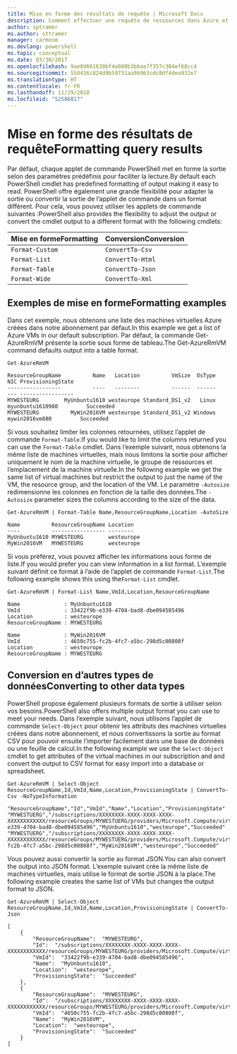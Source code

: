 ```yaml
---
title: Mise en forme des résultats de requête | Microsoft Docs
description: Comment effectuer une requête de ressources dans Azure et mettre en forme les résultats.
author: sptramer
ms.author: sttramer
manager: carmonm
ms.devlang: powershell
ms.topic: conceptual
ms.date: 03/30/2017
ms.openlocfilehash: 9ae0d661630bf4e080b3bbaa7f357c384ef68cc4
ms.sourcegitcommit: 558436c824d9b59731aa9b963cdc8df4dea932e7
ms.translationtype: HT
ms.contentlocale: fr-FR
ms.lasthandoff: 11/29/2018
ms.locfileid: "52586817"
---
```

# <a name="formatting-query-results"></a><span data-ttu-id="66c5e-103">Mise en forme des résultats de requête</span><span class="sxs-lookup"><span data-stu-id="66c5e-103">Formatting query results</span></span>

<span data-ttu-id="66c5e-104">Par défaut, chaque applet de commande PowerShell met en forme la sortie selon des paramètres prédéfinis pour faciliter la lecture.</span><span class="sxs-lookup"><span data-stu-id="66c5e-104">By default each PowerShell cmdlet has predefined formatting of output making it easy to read.</span></span>  <span data-ttu-id="66c5e-105">PowerShell offre également une grande flexibilité pour adapter la sortie ou convertir la sortie de l’applet de commande dans un format différent. Pour cela, vous pouvez utiliser les applets de commande suivantes :</span><span class="sxs-lookup"><span data-stu-id="66c5e-105">PowerShell also provides the flexibility to adjust the output or convert the cmdlet output to a different format with the following cmdlets:</span></span>

| <span data-ttu-id="66c5e-106">Mise en forme</span><span class="sxs-lookup"><span data-stu-id="66c5e-106">Formatting</span></span>      | <span data-ttu-id="66c5e-107">Conversion</span><span class="sxs-lookup"><span data-stu-id="66c5e-107">Conversion</span></span>       |
|-----------------|------------------|
| `Format-Custom` | `ConvertTo-Csv`  |
| `Format-List`   | `ConvertTo-Html` |
| `Format-Table`  | `ConvertTo-Json` |
| `Format-Wide`   | `ConvertTo-Xml`  |

## <a name="formatting-examples"></a><span data-ttu-id="66c5e-108">Exemples de mise en forme</span><span class="sxs-lookup"><span data-stu-id="66c5e-108">Formatting examples</span></span>

<span data-ttu-id="66c5e-109">Dans cet exemple, nous obtenons une liste des machines virtuelles Azure créées dans notre abonnement par défaut.</span><span class="sxs-lookup"><span data-stu-id="66c5e-109">In this example we get a list of Azure VMs in our default subscription.</span></span>  <span data-ttu-id="66c5e-110">Par défaut, la commande Get-AzureRmVM présente la sortie sous forme de tableau.</span><span class="sxs-lookup"><span data-stu-id="66c5e-110">The Get-AzureRmVM command defaults output into a table format.</span></span>

```powershell-interactive
Get-AzureRmVM
```

```output
ResourceGroupName          Name   Location          VmSize  OsType              NIC ProvisioningState
-----------------          ----   --------          ------  ------              --- -----------------
MYWESTEURG        MyUnbuntu1610 westeurope Standard_DS1_v2   Linux myunbuntu1610980         Succeeded
MYWESTEURG          MyWin2016VM westeurope Standard_DS1_v2 Windows   mywin2016vm880         Succeeded
```

<span data-ttu-id="66c5e-111">Si vous souhaitez limiter les colonnes retournées, utilisez l’applet de commande `Format-Table`.</span><span class="sxs-lookup"><span data-stu-id="66c5e-111">If you would like to limit the columns returned you can use the `Format-Table` cmdlet.</span></span> <span data-ttu-id="66c5e-112">Dans l’exemple suivant, nous obtenons la même liste de machines virtuelles, mais nous limitons la sortie pour afficher uniquement le nom de la machine virtuelle, le groupe de ressources et l’emplacement de la machine virtuelle.</span><span class="sxs-lookup"><span data-stu-id="66c5e-112">In the following example we get the same list of virtual machines but restrict the output to just the name of the VM, the resource group, and the location of the VM.</span></span>  <span data-ttu-id="66c5e-113">Le paramètre `-Autosize` redimensionne les colonnes en fonction de la taille des données.</span><span class="sxs-lookup"><span data-stu-id="66c5e-113">The `-Autosize` parameter sizes the columns according to the size of the data.</span></span>

```powershell-interactive
Get-AzureRmVM | Format-Table Name,ResourceGroupName,Location -AutoSize
```

```output
Name          ResourceGroupName Location
----          ----------------- --------
MyUnbuntu1610 MYWESTEURG        westeurope
MyWin2016VM   MYWESTEURG        westeurope
```

<span data-ttu-id="66c5e-114">Si vous préférez, vous pouvez afficher les informations sous forme de liste.</span><span class="sxs-lookup"><span data-stu-id="66c5e-114">If you would prefer you can view information in a list format.</span></span> <span data-ttu-id="66c5e-115">L’exemple suivant définit ce format à l’aide de l’applet de commande `Format-List`.</span><span class="sxs-lookup"><span data-stu-id="66c5e-115">The following example shows this using the`Format-List` cmdlet.</span></span>

```powershell-interactive
Get-AzureRmVM | Format-List Name,VmId,Location,ResourceGroupName
```

```output
Name              : MyUnbuntu1610
VmId              : 33422f9b-e339-4704-bad8-dbe094585496
Location          : westeurope
ResourceGroupName : MYWESTEURG

Name              : MyWin2016VM
VmId              : 4650c755-fc2b-4fc7-a5bc-298d5c00808f
Location          : westeurope
ResourceGroupName : MYWESTEURG
```

## <a name="converting-to-other-data-types"></a><span data-ttu-id="66c5e-116">Conversion en d’autres types de données</span><span class="sxs-lookup"><span data-stu-id="66c5e-116">Converting to other data types</span></span>

<span data-ttu-id="66c5e-117">PowerShell propose également plusieurs formats de sortie à utiliser selon vos besoins.</span><span class="sxs-lookup"><span data-stu-id="66c5e-117">PowerShell also offers multiple output format you can use to meet your needs.</span></span>  <span data-ttu-id="66c5e-118">Dans l’exemple suivant, nous utilisons l’applet de commande `Select-Object` pour obtenir les attributs des machines virtuelles créées dans notre abonnement, et nous convertissons la sortie au format CSV pour pouvoir ensuite l’importer facilement dans une base de données ou une feuille de calcul.</span><span class="sxs-lookup"><span data-stu-id="66c5e-118">In the following example we use the `Select-Object` cmdlet to get attributes of the virtual machines in our subscription and and convert the output to CSV format for easy import into a database or spreadsheet.</span></span>

```powershell-interactive
Get-AzureRmVM | Select-Object ResourceGroupName,Id,VmId,Name,Location,ProvisioningState | ConvertTo-Csv -NoTypeInformation
```

```output
"ResourceGroupName","Id","VmId","Name","Location","ProvisioningState"
"MYWESTUERG","/subscriptions/XXXXXXXX-XXXX-XXXX-XXXX-XXXXXXXXXXXX/resourceGroups/MYWESTUERG/providers/Microsoft.Compute/virtualMachines/MyUnbuntu1610","33422f9b-e339-4704-bad8-dbe094585496","MyUnbuntu1610","westeurope","Succeeded"
"MYWESTUERG","/subscriptions/XXXXXXXX-XXXX-XXXX-XXXX-XXXXXXXXXXXX/resourceGroups/MYWESTUERG/providers/Microsoft.Compute/virtualMachines/MyWin2016VM","4650c755-fc2b-4fc7-a5bc-298d5c00808f","MyWin2016VM","westeurope","Succeeded"
```

<span data-ttu-id="66c5e-119">Vous pouvez aussi convertir la sortie au format JSON.</span><span class="sxs-lookup"><span data-stu-id="66c5e-119">You can also convert the output into JSON format.</span></span>  <span data-ttu-id="66c5e-120">L’exemple suivant crée la même liste de machines virtuelles, mais utilise le format de sortie JSON à la place.</span><span class="sxs-lookup"><span data-stu-id="66c5e-120">The following example creates the same list of VMs but changes the output format to JSON.</span></span>

```powershell-interactive
Get-AzureRmVM | Select-Object ResourceGroupName,Id,VmId,Name,Location,ProvisioningState | ConvertTo-Json
```

```output
[
    {
        "ResourceGroupName":  "MYWESTEURG",
        "Id":  "/subscriptions/XXXXXXXX-XXXX-XXXX-XXXX-XXXXXXXXXXXX/resourceGroups/MYWESTEURG/providers/Microsoft.Compute/virtualMachines/MyUnbuntu1610",
        "VmId":  "33422f9b-e339-4704-bad8-dbe094585496",
        "Name":  "MyUnbuntu1610",
        "Location":  "westeurope",
        "ProvisioningState":  "Succeeded"
    },
    {
        "ResourceGroupName":  "MYWESTEURG",
        "Id":  "/subscriptions/XXXXXXXX-XXXX-XXXX-XXXX-XXXXXXXXXXXX/resourceGroups/MYWESTEURG/providers/Microsoft.Compute/virtualMachines/MyWin2016VM",
        "VmId":  "4650c755-fc2b-4fc7-a5bc-298d5c00808f",
        "Name":  "MyWin2016VM",
        "Location":  "westeurope",
        "ProvisioningState":  "Succeeded"
    }
]
```
